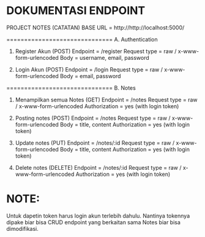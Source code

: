 # DOKUMENTASI ENDPOINT

PROJECT NOTES (CATATAN)
BASE URL = http://http://localhost:5000/

==============================
A. Authentication
1. Register Akun (POST)
Endpoint	= /register
Request type	= raw / x-www-form-urlencoded
Body		= username, email, password

2. Login Akun (POST)
Endpoint	= /login
Request type	= raw / x-www-form-urlencoded
Body		= email, password

==============================
B. Notes
1. Menampilkan semua Notes (GET)
Endpoint	= /notes
Request type	= raw / x-www-form-urlencoded
Authorization 	= yes (with login token)

2. Posting notes (POST)
Endpoint	= /notes
Request type	= raw / x-www-form-urlencoded
Body		= title, content
Authorization 	= yes (with login token)

3. Update notes (PUT)
Endpoint	= /notes/:id
Request type	= raw / x-www-form-urlencoded
Body		= title, content
Authorization 	= yes (with login token)

4. Delete notes (DELETE)
Endpoint	= /notes/:id
Request type	= raw / x-www-form-urlencoded
Authorization 	= yes (with login token)


# NOTE:
Untuk dapetin token harus login akun terlebih dahulu. Nantinya tokennya dipake biar bisa CRUD endpoint yang berkaitan sama Notes biar bisa dimodifikasi.
